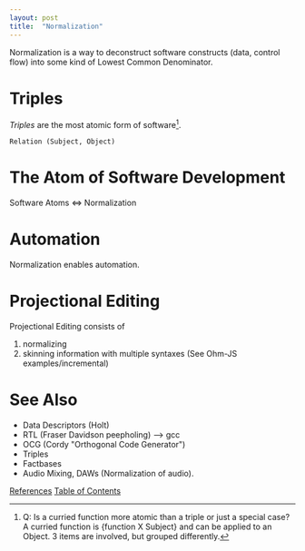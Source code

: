 ```yaml
---
layout: post
title:  "Normalization"
---
```


Normalization is a way to deconstruct software constructs (data, control flow) into some kind of Lowest Common Denominator.

# Triples
_Triples_ are the most atomic form of software[^curry]. 
```
Relation (Subject, Object)
```
[^curry]: Q: Is a curried function more atomic than a triple or just a special case?  A curried function is {function X Subject} and can be applied to an Object.  3 items are involved, but grouped differently.
# The Atom of Software Development
Software Atoms <=> Normalization
# Automation
Normalization enables automation.
# Projectional Editing
Projectional Editing consists of
1. normalizing
2. skinning information with multiple syntaxes (See Ohm-JS examples/incremental)

# See Also
- Data Descriptors (Holt)
- RTL (Fraser Davidson peepholing) --> gcc
- OCG (Cordy "Orthogonal Code Generator")
- Triples
- Factbases
- Audio Mixing, DAWs (Normalization of audio).

[References](https://guitarvydas.github.io/2021/01/14/References.html)
[Table of Contents](https://guitarvydas.github.io/2021/05/14/Table-Of-Contents.html)


<script src="https://utteranc.es/client.js" 
        repo="guitarvydas/guitarvydas.github.io" 
        issue-term="pathname" 
        theme="github-light" 
        crossorigin="anonymous" 
        async> 
</script> 
